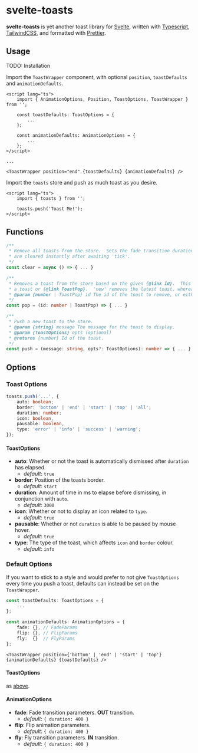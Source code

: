 # svelte-toasts

**svelte-toasts** is yet another toast library for [Svelte](https://svelte.dev/), written with [Typescript](https://www.typescriptlang.org/), [TailwindCSS](https://tailwindcss.com/), and formatted with [Prettier](https://prettier.io/).

## Usage

TODO: Installation

Import the `ToastWrapper` component, with optional `position`, `toastDefaults` and `animationDefaults`.

```svelte
<script lang="ts">
    import { AnimationOptions, Position, ToastOptions, ToastWrapper } from '';

    const toastDefaults: ToastOptions = {
        ...
    };

    const animationDefaults: AnimationOptions = {
        ...
    };
</script>

...

<ToastWrapper position="end" {toastDefaults} {animationDefaults} />
```

Import the `toasts` store and push as much toast as you desire.

```svelte
<script lang="ts">
	import { toasts } from '';

	toasts.push('Toast Me!');
</script>
```

## Functions

```typescript
/**
 * Remove all toasts from the store.  Sets the fade transition duration to 0 beforehand, to ensure toasts
 * are cleared instantly after awaiting 'tick'.
 */
const clear = async () => { ... }

/**
 * Removes a toast from the store based on the given {@link id}.  This can relate to the id number of
 * a toast or {@link ToastPop}.  'new' removes the latest toast, whereas 'old' removes the oldest.
 * @param {number | ToastPop} id The id of the toast to remove, or either 'new' or 'old'.
 */
const pop = (id: number | ToastPop) => { ... }

/**
 * Push a new toast to the store.
 * @param {string} message The message for the toast to display.
 * @param {ToastOptions} opts (optional)
 * @returns {number} Id of the toast.
 */
const push = (message: string, opts?: ToastOptions): number => { ... }
```

## Options

### Toast Options

```typescript
toasts.push('...', {
	auto: boolean;
	border: 'bottom' | 'end' | 'start' | 'top' | 'all';
	duration: number;
	icon: boolean,
	pausable: boolean,
	type: 'error' | 'info' | 'success' | 'warning';
});
```

#### ToastOptions

- **auto**: Whether or not the toast is automatically dismissed after `duration` has elapsed.
  - _default_: `true`
- **border**: Position of the toasts border.
  - _default_: `start`
- **duration**: Amount of time in ms to elapse before dismissing, in conjunction with `auto`.
  - _default_: `3000`
- **icon**: Whether or not to display an icon related to `type`.
  - _default_: `true`
- **pausable**: Whether or not `duration` is able to be paused by mouse hover.
  - _default_: `true`
- **type**: The type of the toast, which affects `icon` and `border` colour.
  - _default_: `info`

### Default Options

If you want to stick to a style and would prefer to not give `ToastOptions` every time you push a toast, defaults can instead be set on the `ToastWrapper`.

```typescript
const toastDefaults: ToastOptions = {
    ...
};

const animationDefaults: AnimationOptions = {
    fade: {}, // FadeParams
    flip: {}, // FlipParams
    fly:  {}  // FlyParams
};
```

```svelte typescript
<ToastWrapper position={'bottom' | 'end' | 'start' | 'top'} {animationDefaults} {toastDefaults} />
```

#### ToastOptions

as [above](#ToastOptions).

#### AnimationOptions

- **fade**: Fade transition parameters. **OUT** transition.
  - _default_: `{ duration: 400 }`
- **flip**: Flip animation parameters.
  - _default_: `{ duration: 400 }`
- **fly**: Fly transition parameters. **IN** transition.
  - _default_: `{ duration: 400 }`
